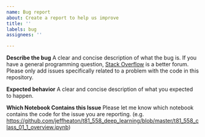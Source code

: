 ```yaml
---
name: Bug report
about: Create a report to help us improve
title: ''
labels: bug
assignees: ''

---
```


**Describe the bug**
A clear and concise description of what the bug is.  If you have a general programming question, [Stack Overflow](https://stackoverflow.com/) is a better forum.  Please only add issues specifically related to a problem with the code in this repository. 

**Expected behavior**
A clear and concise description of what you expected to happen.

**Which Notebook Contains this Issue**
Please let me know which notebook contains the code for the issue you are reporting. (e.g. https://github.com/jeffheaton/t81_558_deep_learning/blob/master/t81_558_class_01_1_overview.ipynb)
